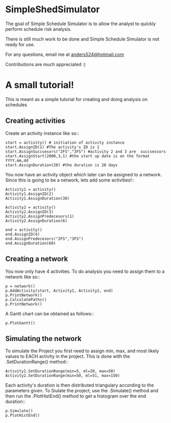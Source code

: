SimpleShedSimulator
===================

The goal of Simple Schedule Simulator is to allow the analyst to quickly perform schedule risk analysis.

There is still much work to be done and Simple Schedule Simulator is not ready for use. 

For any questions, email me at anders524@hotmail.com

Contributions are much appreciated :)

A small tutorial!
==================

This is meant as a simple tutorial for creating and doing analysis on schedules

Creating activities
-------------------


Create an activity instance like so::
	
    start = activity() # initiation of activity instance
    start.AssignID(1) #The activity's ID is 1
    start.AssignSuccsesors("2FS","3FS") #activity 2 and 3 are  succsessors
    start.AssignStart(2000,3,1) #the start up date is on the format YYYY,mm,dd
    start.AssignDuration(20) #the duration is 20 days

You now have an activity object which later can be assigned to a network. Since this is going to be a network, lets add some activities!::

    Activity1 = activity()
    Activity1.AssignID(2)
    Activity1.AssignDuration(30)

    Activity2 = activity()
    Activity2.AssignID(3)
    Activity2.AssignPredecesors(1)
    Activity2.AssignDuration(6)

    end = activity()
    end.AssignID(4)
    end.AssignPredecesors("2FS","3FS")
    end.AssignDuration(60)



Creating a network
------------------
You now only have 4 activities. To do analysis you need to assign them to a network like so::

    p = network()
    p.AddActivity(start, Activity1, Activity2, end)
    p.PrintNetwork()
    p.CalculatePaths()
    p.PrintNetwork()

A Gantt chart can be obtained as follows::

    p.PlotGantt()


Simulating the network
----------------------
To simulate the Project you first need to assign min, max, and most likely values to EACH activity in the project. This is done with the .SetDurationRange() method::

    Activity1.SetDurationRange(min=5, ml=20, max=50)
    Activity2.SetDurationRange(min=50, ml=51, max=150)

Each activity's duration is then distributed triangulary according to the parameters given. To Siulate the project, use the .Simulate() method and then run the .PlotHistEnd() method to get a histogram over the end duration::

    p.Simulate()
    p.PlotHistEnd()

